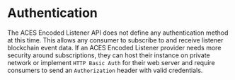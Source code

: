 
# Authentication

The ACES Encoded Listener API does not define any authentication method at this time.
This allows any consumer to subscribe to and receive listener blockchain event data. If an
ACES Encoded Listener provider needs more security around subscriptions, they can host
their instance on private network or implement `HTTP Basic Auth` for their web server and
require consumers to send an `Authorization` header with valid credentials.
